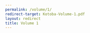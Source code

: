 ```yaml
---
permalink: /volume/1/
redirect-target: Kotoba-Volume-1.pdf
layout: redirect
title: Volume 1
---
```

